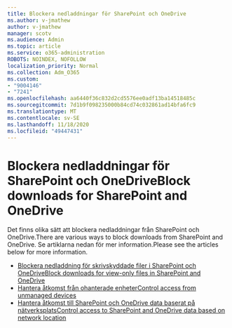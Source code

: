 ```yaml
---
title: Blockera nedladdningar för SharePoint och OneDrive
ms.author: v-jmathew
author: v-jmathew
manager: scotv
ms.audience: Admin
ms.topic: article
ms.service: o365-administration
ROBOTS: NOINDEX, NOFOLLOW
localization_priority: Normal
ms.collection: Adm_O365
ms.custom:
- "9004146"
- "7241"
ms.openlocfilehash: aa6440f36c832d2cd5576ee0adf13ba14518485c
ms.sourcegitcommit: 7d1b9f098235000b84cd74c032861ad14bfa6fc9
ms.translationtype: MT
ms.contentlocale: sv-SE
ms.lasthandoff: 11/18/2020
ms.locfileid: "49447431"
---
```

# <a name="block-downloads-for-sharepoint-and-onedrive"></a><span data-ttu-id="0da86-102">Blockera nedladdningar för SharePoint och OneDrive</span><span class="sxs-lookup"><span data-stu-id="0da86-102">Block downloads for SharePoint and OneDrive</span></span>

<span data-ttu-id="0da86-103">Det finns olika sätt att blockera nedladdningar från SharePoint och OneDrive.</span><span class="sxs-lookup"><span data-stu-id="0da86-103">There are various ways to block downloads from SharePoint and OneDrive.</span></span> <span data-ttu-id="0da86-104">Se artiklarna nedan för mer information.</span><span class="sxs-lookup"><span data-stu-id="0da86-104">Please see the articles below for more information.</span></span>

- [<span data-ttu-id="0da86-105">Blockera nedladdning för skrivskyddade filer i SharePoint och OneDrive</span><span class="sxs-lookup"><span data-stu-id="0da86-105">Block downloads for view-only files in SharePoint and OneDrive</span></span>](https://support.microsoft.com/office/block-downloads-for-view-only-files-in-sharepoint-and-onedrive-6051184b-62ac-4149-b874-13dcd40ef91e)
- [<span data-ttu-id="0da86-106">Hantera åtkomst från ohanterade enheter</span><span class="sxs-lookup"><span data-stu-id="0da86-106">Control access from unmanaged devices</span></span>](https://docs.microsoft.com/sharepoint/control-access-from-unmanaged-devices)
- [<span data-ttu-id="0da86-107">Hantera åtkomst till SharePoint och OneDrive data baserat på nätverksplats</span><span class="sxs-lookup"><span data-stu-id="0da86-107">Control access to SharePoint and OneDrive data based on network location</span></span>](https://docs.microsoft.com/sharepoint/control-access-based-on-network-location)
